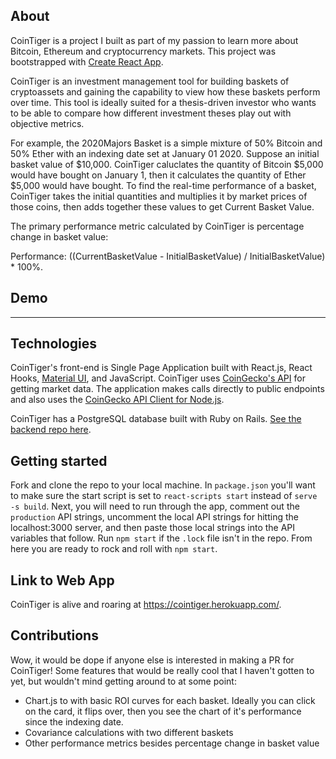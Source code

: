 

## About

CoinTiger is a project I built as part of my passion to learn more about Bitcoin, Ethereum and cryptocurrency markets. This project was bootstrapped with [Create React App](https://github.com/facebook/create-react-app).

CoinTiger is an investment management tool for building baskets of cryptoassets and gaining the capability to view how these baskets perform over time. This tool is ideally suited for a thesis-driven investor who wants to be able to compare how different investment theses play out with objective metrics. 

For example, the 2020Majors Basket is a simple mixture of 50% Bitcoin and 50% Ether with an indexing date set at January 01 2020. Suppose an initial basket value of $10,000. CoinTiger caluclates the quantity of Bitcoin $5,000 would have bought on January 1, then it calculates the quantity of Ether $5,000 would have bought. To find the real-time performance of a basket, CoinTiger takes the initial quantities and multiplies it by market prices of those coins, then adds together these values to get Current Basket Value.


The primary performance metric calculated by CoinTiger is percentage change in basket value:

Performance: ((CurrentBasketValue - InitialBasketValue) / InitialBasketValue) * 100%.

## Demo

__________

## Technologies 
CoinTiger's front-end is Single Page Application built with React.js, React Hooks, [Material UI](https://material-ui.com/), and JavaScript. CoinTiger uses [CoinGecko's API](https://www.coingecko.com/en/api) for getting market data. The application makes calls directly to public endpoints and also uses the [CoinGecko API Client for Node.js](https://github.com/miscavage/CoinGecko-API).

CoinTiger has a PostgreSQL database built with Ruby on Rails. [See the backend repo here](https://github.com/Clariti23/coin-tiger-backend). 

## Getting started
Fork and clone the repo to your local machine. In ```package.json``` you'll want to make sure the start script is set to ```react-scripts start``` instead of ```serve -s build```. Next, you will need to run through the app, comment out the ```production``` API strings, uncomment the local API strings for hitting the localhost:3000 server, and then paste those local strings into the API variables that follow. 
Run ```npm start``` if the ```.lock``` file isn't in the repo. From here you are ready to rock and roll with ```npm start```. 


## Link to Web App 
CoinTiger is alive and roaring at https://cointiger.herokuapp.com/. 

## Contributions  
Wow, it would be dope if anyone else is interested in making a PR for CoinTiger! Some features that would be really cool that I haven't gotten to yet, but wouldn't mind getting around to at some point:
- Chart.js to with basic ROI curves for each basket. Ideally you can click on the card, it flips over, then you see the chart of it's performance since the indexing date. 
- Covariance calculations with two different baskets
- Other performance metrics besides percentage change in basket value


